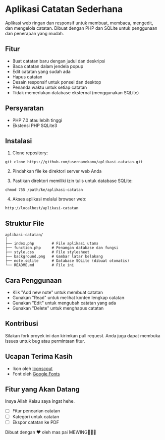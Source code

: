 # Aplikasi Catatan Sederhana

Aplikasi web ringan dan responsif untuk membuat, membaca, mengedit, dan mengelola catatan. Dibuat dengan PHP dan SQLite untuk penggunaan dan penerapan yang mudah.

## Fitur

- Buat catatan baru dengan judul dan deskripsi
- Baca catatan dalam jendela popup
- Edit catatan yang sudah ada
- Hapus catatan
- Desain responsif untuk ponsel dan desktop
- Penanda waktu untuk setiap catatan
- Tidak memerlukan database eksternal (menggunakan SQLite)

## Persyaratan

- PHP 7.0 atau lebih tinggi
- Ekstensi PHP SQLite3

## Instalasi

1. Clone repository:
```
git clone https://github.com/usernamekamu/aplikasi-catatan.git
```

2. Pindahkan file ke direktori server web Anda

3. Pastikan direktori memiliki izin tulis untuk database SQLite:
```
chmod 755 /path/ke/aplikasi-catatan
```

4. Akses aplikasi melalui browser web:
```
http://localhost/aplikasi-catatan
```

## Struktur File

```
aplikasi-catatan/
│
├── index.php        # File aplikasi utama
├── function.php     # Penangan database dan fungsi
├── style.css        # File stylesheet
├── background.png   # Gambar latar belakang
├── note.sqlite      # Database SQLite (dibuat otomatis)
└── README.md        # File ini
```

## Cara Penggunaan

- Klik "Add new note" untuk membuat catatan
- Gunakan "Read" untuk melihat konten lengkap catatan
- Gunakan "Edit" untuk mengubah catatan yang ada
- Gunakan "Delete" untuk menghapus catatan

## Kontribusi

Silakan fork proyek ini dan kirimkan pull request. Anda juga dapat membuka issues untuk bug atau permintaan fitur.

## Ucapan Terima Kasih

- Ikon oleh [Iconscout](https://iconscout.com/)
- Font oleh [Google Fonts](https://fonts.google.com/)

## Fitur yang Akan Datang
Insya Allah Kalau saya ingat hehe.
- [ ] Fitur pencarian catatan
- [ ] Kategori untuk catatan
- [ ] Ekspor catatan ke PDF

Dibuat dengan ❤️ oleh mas pai MEWING🤫🧏‍♂️